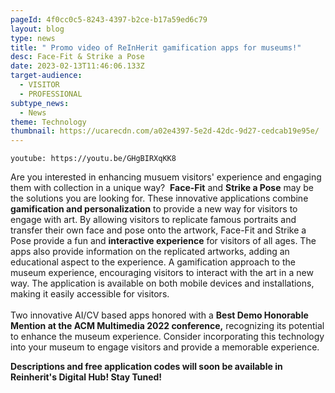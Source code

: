 ```yaml
---
pageId: 4f0cc0c5-8243-4397-b2ce-b17a59ed6c79
layout: blog
type: news
title: " Promo video of ReInHerit gamification apps for museums!"
desc: Face-Fit & Strike a Pose
date: 2023-02-13T11:46:06.133Z
target-audience:
  - VISITOR
  - PROFESSIONAL
subtype_news:
  - News
theme: Technology
thumbnail: https://ucarecdn.com/a02e4397-5e2d-42dc-9d27-cedcab19e95e/
---
```

`youtube: https://youtu.be/GHgBIRXqKK8`

Are you interested in enhancing musuem visitors' experience and engaging them with  collection in a unique way?  **Face-Fit** and **Strike a Pose** may be the solutions you are looking for. These innovative applications combine **gamification and personalization** to provide a new way for visitors to engage with art. By allowing visitors to replicate famous portraits and transfer their own face and pose onto the artwork, Face-Fit and Strike a Pose provide a fun and **interactive experience** for visitors of all ages. The apps also provide information on the replicated artworks, adding an educational aspect to the experience. A gamification approach to the museum experience, encouraging visitors to interact with the art in a new way. The application is available on both mobile devices and installations, making it easily accessible for visitors.\
\
Two innovative AI/CV based apps honored with a **Best Demo Honorable Mention at the ACM Multimedia 2022 conference,** recognizing its potential to enhance the museum experience. Consider incorporating this technology into your museum to engage visitors and provide a memorable experience.

**Descriptions and free application codes will soon be available in Reinherit's Digital Hub! Stay Tuned!**
